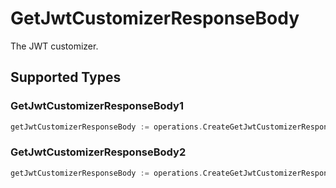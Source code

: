 # GetJwtCustomizerResponseBody

The JWT customizer.


## Supported Types

### GetJwtCustomizerResponseBody1

```go
getJwtCustomizerResponseBody := operations.CreateGetJwtCustomizerResponseBodyGetJwtCustomizerResponseBody1(operations.GetJwtCustomizerResponseBody1{/* values here */})
```

### GetJwtCustomizerResponseBody2

```go
getJwtCustomizerResponseBody := operations.CreateGetJwtCustomizerResponseBodyGetJwtCustomizerResponseBody2(operations.GetJwtCustomizerResponseBody2{/* values here */})
```

